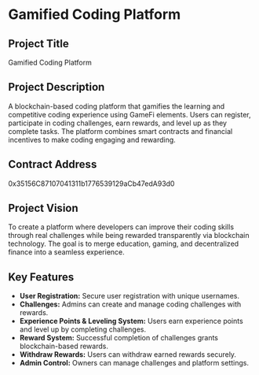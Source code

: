 # Gamified Coding Platform

## Project Title
Gamified Coding Platform

## Project Description
A blockchain-based coding platform that gamifies the learning and competitive coding experience using GameFi elements. Users can register, participate in coding challenges, earn rewards, and level up as they complete tasks. The platform combines smart contracts and financial incentives to make coding engaging and rewarding.

## Contract Address
0x35156C87107041311b1776539129aCb47edA93d0


## Project Vision
To create a platform where developers can improve their coding skills through real challenges while being rewarded transparently via blockchain technology. The goal is to merge education, gaming, and decentralized finance into a seamless experience.

## Key Features
- **User Registration:** Secure user registration with unique usernames.
- **Challenges:** Admins can create and manage coding challenges with rewards.
- **Experience Points & Leveling System:** Users earn experience points and level up by completing challenges.
- **Reward System:** Successful completion of challenges grants blockchain-based rewards.
- **Withdraw Rewards:** Users can withdraw earned rewards securely.
- **Admin Control:** Owners can manage challenges and platform settings.
